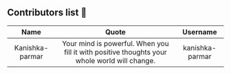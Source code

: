 ## Contributors list 📝

| Name | Quote | Username |
|:------:|:--------:|:---------:|
Kanishka-parmar| Your mind is powerful. When you fill it with positive thoughts your whole world will change. | kanishka-parmar
